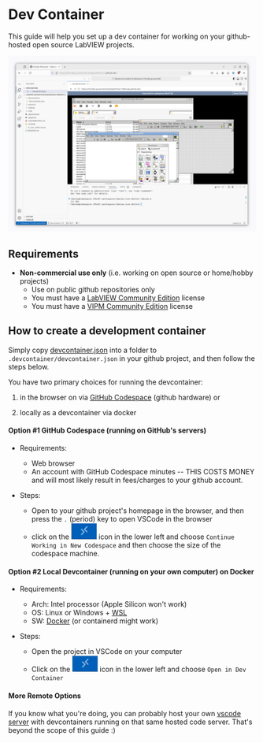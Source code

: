 # Dev Container

This guide will help you set up a dev container for working on your github-hosted open source LabVIEW projects.

![screenshot](docs/images/screenshot.png)

## Requirements

- **Non-commercial use only** (i.e. working on open source or home/hobby projects)
    - Use on public github repositories only
    - You must have a [LabVIEW Community Edition](https://www.ni.com/en/shop/labview/select-edition/labview-community-edition.html) license
    - You must have a [VIPM Community Edition](https://www.vipm.io/desktop/) license

## How to create a development container

Simply copy [devcontainer.json](./.devcontainer/devcontainer.json) into a folder to `.devcontainer/devcontainer.json` in your github project, and then follow the steps below.

You have two primary choices for running the devcontainer:

1) in the browser on via [GitHub Codespace](https://docs.github.com/en/codespaces/overview) (github hardware) or

2) locally as a devcontainer via docker

#### Option #1 GitHub Codespace (running on GitHub's servers)

- Requirements:
    - Web browser
    - An account with GitHub Codespace minutes -- THIS COSTS MONEY and will most likely result in fees/charges to your github account.

- Steps:
    - Open to your github project's homepage in the browser, and then press the `.` (period) key to open VSCode in the browser
    - click on the !["><" remote connection](docs/images/remote_connection.png) icon in the lower left and choose `Continue Working in New Codespace` and then choose the size of the codespace machine.

#### Option #2 Local Devcontainer (running on your own computer) on Docker

- Requirements:
    - Arch: Intel processor (Apple Silicon won't work)
    - OS: Linux or Windows + [WSL](https://docs.docker.com/desktop/wsl/)
    - SW: [Docker](https://www.docker.com/) (or containerd might work)

- Steps:
    - Open the project in VSCode on your computer
    - Click on the !["><" remote connection](docs/images/remote_connection.png) icon in the lower left and choose `Open in Dev Container`

#### More Remote Options

If you know what you're doing, you can probably host your own [vscode server](https://github.com/coder/code-server) with devcontainers running on that same hosted code server. That's beyond the scope of this guide :)